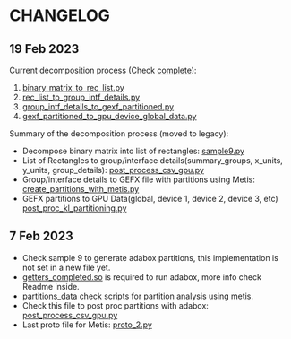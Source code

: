 # CHANGELOG

## 19 Feb 2023

Current decomposition process (Check [complete](complete)):
1. [binary_matrix_to_rec_list.py](complete%2Fbinary_matrix_to_rec_list.py)
2. [rec_list_to_group_intf_details.py](complete%2Frec_list_to_group_intf_details.py)
3. [group_intf_details_to_gexf_partitioned.py](complete%2Fgroup_intf_details_to_gexf_partitioned.py)
4. [gexf_partitioned_to_gpu_device_global_data.py](complete%2Fgexf_partitioned_to_gpu_device_global_data.py)

Summary of the decomposition process (moved to legacy):
- Decompose binary matrix into list of rectangles: [sample9.py](adabox%2Fdecomposition%2Fsamples%2Fsample9.py)
- List of Rectangles to group/interface details(summary_groups, x_units, y_units, group_details): [post_process_csv_gpu.py](legacy%2Fpostproc_gpu%2Fpost_process_csv_gpu.py)
- Group/interface details to GEFX file with partitions using Metis: [create_partitions_with_metis.py](graph%2Fproto%2Fmetis%2Fcreate_partitions_with_metis.py)
- GEFX partitions to GPU Data(global, device 1, device 2, device 3, etc) [post_proc_kl_partitioning.py](graph%2Fkl_bisection%2Fpost_proc%2Fpost_proc_kl_partitioning.py)


## 7 Feb 2023
- Check sample 9 to generate adabox partitions, this implementation is not set in a new file yet.
- [getters_completed.so](adabox%2Fdecomposition%2Fcpp%2Fgetters_completed.so) is required to run adabox, more info check Readme inside.
- [partitions_data](graph%2Fpartitions_data) check scripts for partition analysis using metis.
- Check this file to post proc partitions with adabox: [post_process_csv_gpu.py](legacy%2Fpostproc_gpu%2Fpost_process_csv_gpu.py)
- Last proto file for Metis: [proto_2.py](graph%2Fproto%2Fmetis%2Fproto_2.py)


